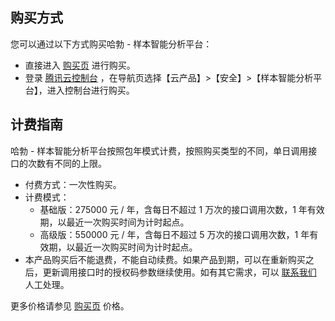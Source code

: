 ## 购买方式
您可以通过以下方式购买哈勃 - 样本智能分析平台：
- 直接进入 [购买页](https://buy.cloud.tencent.com/habo) 进行购买。
- 登录 [腾讯云控制台](https://cloud.tencent.com/login?s_url=https%3A%2F%2Fconsole.cloud.tencent.com%2F) ，在导航页选择【云产品】>【安全】>【样本智能分析平台】，进入控制台进行购买。

## 计费指南
哈勃 - 样本智能分析平台按照包年模式计费，按照购买类型的不同，单日调用接口的次数有不同的上限。
- 付费方式：一次性购买。
- 计费模式：
   - 基础版：275000 元 / 年，含每日不超过 1 万次的接口调用次数，1 年有效期，以最近一次购买时间为计时起点。
   - 高级版：550000 元 / 年，含每日不超过 5 万次的接口调用次数，1 年有效期，以最近一次购买时间为计时起点。
- 本产品购买后不能退费，不能自动续费。如果产品到期，可以在重新购买之后，更新调用接口时的授权码参数继续使用。如有其它需求，可以 [联系我们](https://cloud.tencent.com/about/connect) 人工处理。

更多价格请参见 [购买页](https://buy.cloud.tencent.com/habo) 价格。

